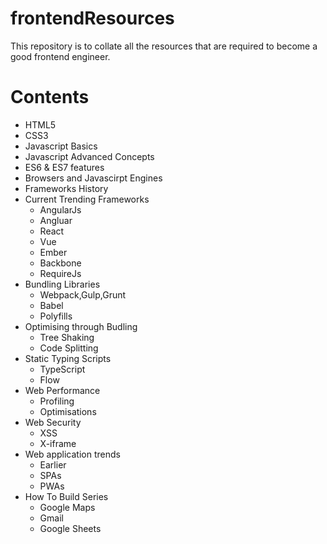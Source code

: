 # frontendResources
This repository is to collate all the resources that are required to become a good frontend engineer.

# Contents
* HTML5
* CSS3
* Javascript Basics
* Javascript Advanced Concepts
* ES6 & ES7 features
* Browsers and Javascirpt Engines
* Frameworks History
* Current Trending Frameworks
  * AngularJs
  * Angluar
  * React
  * Vue
  * Ember
  * Backbone
  * RequireJs
* Bundling Libraries
  * Webpack,Gulp,Grunt
  * Babel
  * Polyfills
* Optimising through Budling
  * Tree Shaking
  * Code Splitting
* Static Typing Scripts
  * TypeScript
  * Flow
* Web Performance
  * Profiling
  * Optimisations
* Web Security
  * XSS
  * X-iframe
* Web application trends
  * Earlier
  * SPAs
  * PWAs
* How To Build Series
  * Google Maps
  * Gmail
  * Google Sheets
   
